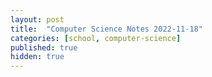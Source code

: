 ```yaml
---
layout: post
title:  "Computer Science Notes 2022-11-18"
categories: [school, computer-science]
published: true
hidden: true
---
```

